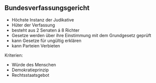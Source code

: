 ## Bundesverfassungsgericht
- Höchste Instanz der Judikative
- Hüter der Verfassung
- besteht aus 2 Senaten á 8 Richter
- Gesetze werden über ihre Einstimmung mit dem Grundgesetz geprüft
- kann Gesetze für ungültig erklären
- kann Parteien Verbieten


Kriterien:
- Würde des Menschen
- Demokratieprinzip
- Rechtsstaatsgebot


